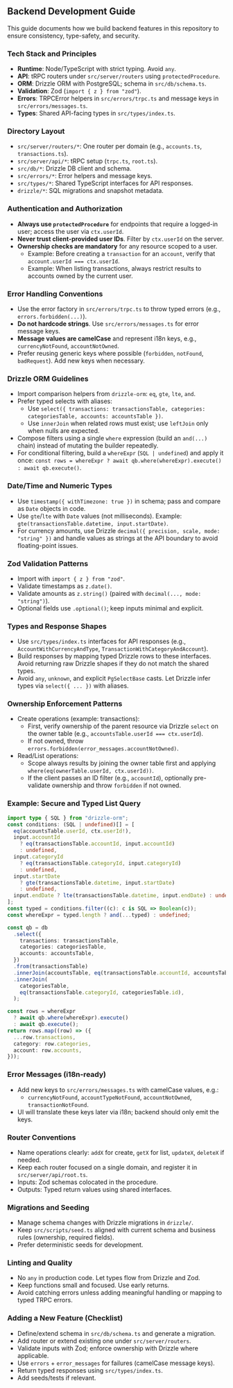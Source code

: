 ## Backend Development Guide

This guide documents how we build backend features in this repository to ensure consistency, type-safety, and security.

### Tech Stack and Principles

- **Runtime**: Node/TypeScript with strict typing. Avoid `any`.
- **API**: tRPC routers under `src/server/routers` using `protectedProcedure`.
- **ORM**: Drizzle ORM with PostgreSQL; schema in `src/db/schema.ts`.
- **Validation**: Zod (`import { z } from "zod"`).
- **Errors**: TRPCError helpers in `src/errors/trpc.ts` and message keys in `src/errors/messages.ts`.
- **Types**: Shared API-facing types in `src/types/index.ts`.

### Directory Layout

- `src/server/routers/*`: One router per domain (e.g., `accounts.ts`, `transactions.ts`).
- `src/server/api/*`: tRPC setup (`trpc.ts`, `root.ts`).
- `src/db/*`: Drizzle DB client and schema.
- `src/errors/*`: Error helpers and message keys.
- `src/types/*`: Shared TypeScript interfaces for API responses.
- `drizzle/*`: SQL migrations and snapshot metadata.

### Authentication and Authorization

- **Always use `protectedProcedure`** for endpoints that require a logged-in user; access the user via `ctx.userId`.
- **Never trust client-provided user IDs**. Filter by `ctx.userId` on the server.
- **Ownership checks are mandatory** for any resource scoped to a user.
  - Example: Before creating a `transaction` for an `account`, verify that `account.userId === ctx.userId`.
  - Example: When listing transactions, always restrict results to accounts owned by the current user.

### Error Handling Conventions

- Use the error factory in `src/errors/trpc.ts` to throw typed errors (e.g., `errors.forbidden(...)`).
- **Do not hardcode strings**. Use `src/errors/messages.ts` for error message keys.
- **Message values are camelCase** and represent i18n keys, e.g., `currencyNotFound`, `accountNotOwned`.
- Prefer reusing generic keys where possible (`forbidden`, `notFound`, `badRequest`). Add new keys when necessary.

### Drizzle ORM Guidelines

- Import comparison helpers from `drizzle-orm`: `eq`, `gte`, `lte`, `and`.
- Prefer typed selects with aliases:
  - Use `select({ transactions: transactionsTable, categories: categoriesTable, accounts: accountsTable })`.
  - Use `innerJoin` when related rows must exist; use `leftJoin` only when nulls are expected.
- Compose filters using a single `where` expression (build an `and(...)` chain) instead of mutating the builder repeatedly.
- For conditional filtering, build a `whereExpr` (`SQL | undefined`) and apply it once: `const rows = whereExpr ? await qb.where(whereExpr).execute() : await qb.execute()`.

### Date/Time and Numeric Types

- Use `timestamp({ withTimezone: true })` in schema; pass and compare as `Date` objects in code.
- Use `gte`/`lte` with `Date` values (not milliseconds). Example: `gte(transactionsTable.datetime, input.startDate)`.
- For currency amounts, use Drizzle `decimal({ precision, scale, mode: "string" })` and handle values as strings at the API boundary to avoid floating-point issues.

### Zod Validation Patterns

- Import with `import { z } from "zod"`.
- Validate timestamps as `z.date()`.
- Validate amounts as `z.string()` (paired with `decimal(..., mode: "string")`).
- Optional fields use `.optional()`; keep inputs minimal and explicit.

### Types and Response Shapes

- Use `src/types/index.ts` interfaces for API responses (e.g., `AccountWithCurrencyAndType`, `TransactionWithCategoryAndAccount`).
- Build responses by mapping typed Drizzle rows to these interfaces. Avoid returning raw Drizzle shapes if they do not match the shared types.
- Avoid `any`, `unknown`, and explicit `PgSelectBase` casts. Let Drizzle infer types via `select({ ... })` with aliases.

### Ownership Enforcement Patterns

- Create operations (example: transactions):
  - First, verify ownership of the parent resource via Drizzle `select` on the owner table (e.g., `accountsTable.userId === ctx.userId`).
  - If not owned, throw `errors.forbidden(error_messages.accountNotOwned)`.
- Read/List operations:
  - Scope always results by joining the owner table first and applying `where(eq(ownerTable.userId, ctx.userId))`.
  - If the client passes an ID filter (e.g., `accountId`), optionally pre-validate ownership and throw `forbidden` if not owned.

### Example: Secure and Typed List Query

```ts
import type { SQL } from "drizzle-orm";
const conditions: (SQL | undefined)[] = [
  eq(accountsTable.userId, ctx.userId!),
  input.accountId
    ? eq(transactionsTable.accountId, input.accountId)
    : undefined,
  input.categoryId
    ? eq(transactionsTable.categoryId, input.categoryId)
    : undefined,
  input.startDate
    ? gte(transactionsTable.datetime, input.startDate)
    : undefined,
  input.endDate ? lte(transactionsTable.datetime, input.endDate) : undefined,
];
const typed = conditions.filter((c): c is SQL => Boolean(c));
const whereExpr = typed.length ? and(...typed) : undefined;

const qb = db
  .select({
    transactions: transactionsTable,
    categories: categoriesTable,
    accounts: accountsTable,
  })
  .from(transactionsTable)
  .innerJoin(accountsTable, eq(transactionsTable.accountId, accountsTable.id))
  .innerJoin(
    categoriesTable,
    eq(transactionsTable.categoryId, categoriesTable.id),
  );

const rows = whereExpr
  ? await qb.where(whereExpr).execute()
  : await qb.execute();
return rows.map((row) => ({
  ...row.transactions,
  category: row.categories,
  account: row.accounts,
}));
```

### Error Messages (i18n-ready)

- Add new keys to `src/errors/messages.ts` with camelCase values, e.g.:
  - `currencyNotFound`, `accountTypeNotFound`, `accountNotOwned`, `transactionNotFound`.
- UI will translate these keys later via i18n; backend should only emit the keys.

### Router Conventions

- Name operations clearly: `addX` for create, `getX` for list, `updateX`, `deleteX` if needed.
- Keep each router focused on a single domain, and register it in `src/server/api/root.ts`.
- Inputs: Zod schemas colocated in the procedure.
- Outputs: Typed return values using shared interfaces.

### Migrations and Seeding

- Manage schema changes with Drizzle migrations in `drizzle/`.
- Keep `src/scripts/seed.ts` aligned with current schema and business rules (ownership, required fields).
- Prefer deterministic seeds for development.

### Linting and Quality

- No `any` in production code. Let types flow from Drizzle and Zod.
- Keep functions small and focused. Use early returns.
- Avoid catching errors unless adding meaningful handling or mapping to typed TRPC errors.

### Adding a New Feature (Checklist)

- Define/extend schema in `src/db/schema.ts` and generate a migration.
- Add router or extend existing one under `src/server/routers`.
- Validate inputs with Zod; enforce ownership with Drizzle where applicable.
- Use `errors` + `error_messages` for failures (camelCase message keys).
- Return typed responses using `src/types/index.ts`.
- Add seeds/tests if relevant.
